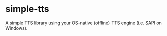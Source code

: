 # simple-tts
A simple TTS library using your OS-native (offline) TTS engine (i.e. SAPI on Windows).
